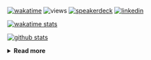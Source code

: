 [![wakatime](https://wakatime.com/badge/user/ddf27f94-292a-4343-b7eb-1143a4c6cf87.svg)](https://wakatime.com/@ddf27f94-292a-4343-b7eb-1143a4c6cf87)
![views](https://komarev.com/ghpvc/?username=chck&color=blueviolet)
[![speakerdeck](https://img.shields.io/badge/Speaker_Deck-chck-8a2be2?style=flat-square&logo=speaker-deck)](https://speakerdeck.com/chck)
[![linkedin](https://img.shields.io/badge/LinkedIn-chck-8a2be2?style=flat-square&logo=linkedin)](https://www.linkedin.com/in/chck/)

[![wakatime stats](https://github-readme-stats-nine-umber-51.vercel.app/api/wakatime?username=chck&layout=compact&count_private=true&hide_title=true&hide=Other&theme=buefy&langs_count=14)](https://wakatime.com/@chck?rank=me)

[![github stats](https://github-readme-stats-nine-umber-51.vercel.app/api?username=chck&count_private=true&show_icons=true&hide_title=true&theme=buefy)](https://github.com/anuraghazra/github-readme-stats)

<details>
  <summary><b>Read more</b></summary>
  <br>

  <!--START_SECTION:waka-->
**🐱 My GitHub Data** 

> 📦 136.1 kB Used in GitHub's Storage 
 > 
> 🏆 840 Contributions in the Year 2025
 > 
> 💼 Opted to Hire
 > 
> 📜 133 Public Repositories 
 > 
> 🔑 24 Private Repositories 
 > 
**I'm a Night 🦉** 

```text
🌞 Morning                1838 commits        █████░░░░░░░░░░░░░░░░░░░░   19.67 % 
🌆 Daytime                2772 commits        ███████░░░░░░░░░░░░░░░░░░   29.66 % 
🌃 Evening                2469 commits        ███████░░░░░░░░░░░░░░░░░░   26.42 % 
🌙 Night                  2266 commits        ██████░░░░░░░░░░░░░░░░░░░   24.25 % 
```
📅 **I'm Most Productive on Thursday** 

```text
Monday                   1525 commits        ████░░░░░░░░░░░░░░░░░░░░░   16.32 % 
Tuesday                  1654 commits        ████░░░░░░░░░░░░░░░░░░░░░   17.70 % 
Wednesday                1832 commits        █████░░░░░░░░░░░░░░░░░░░░   19.60 % 
Thursday                 1996 commits        █████░░░░░░░░░░░░░░░░░░░░   21.36 % 
Friday                   1036 commits        ███░░░░░░░░░░░░░░░░░░░░░░   11.09 % 
Saturday                 556 commits         █░░░░░░░░░░░░░░░░░░░░░░░░   05.95 % 
Sunday                   746 commits         ██░░░░░░░░░░░░░░░░░░░░░░░   07.98 % 
```


📊 **This Week I Spent My Time On** 

```text
💬 Programming Languages: 
Other                    33 hrs 9 mins       █████████████████░░░░░░░░   69.46 % 
Markdown                 5 hrs 7 mins        ███░░░░░░░░░░░░░░░░░░░░░░   10.73 % 
Rust                     2 hrs 33 mins       █░░░░░░░░░░░░░░░░░░░░░░░░   05.35 % 
Terraform                1 hr 19 mins        █░░░░░░░░░░░░░░░░░░░░░░░░   02.76 % 
TOML                     1 hr 4 mins         █░░░░░░░░░░░░░░░░░░░░░░░░   02.25 % 

🔥 Editors: 
Chrome                   41 hrs 12 mins      ██████████████████████░░░   86.33 % 
Obsidian                 2 hrs 54 mins       ██░░░░░░░░░░░░░░░░░░░░░░░   06.10 % 
Neovim                   2 hrs 5 mins        █░░░░░░░░░░░░░░░░░░░░░░░░   04.37 % 
Zed                      42 mins             ░░░░░░░░░░░░░░░░░░░░░░░░░   01.48 % 
PyCharm                  31 mins             ░░░░░░░░░░░░░░░░░░░░░░░░░   01.10 % 
```

**I Mostly Code in Python** 

```text
Python                   48 repos            █████████░░░░░░░░░░░░░░░░   34.04 % 
Jupyter Notebook         19 repos            ███░░░░░░░░░░░░░░░░░░░░░░   13.48 % 
Ruby                     11 repos            ██░░░░░░░░░░░░░░░░░░░░░░░   07.80 % 
HCL                      6 repos             █░░░░░░░░░░░░░░░░░░░░░░░░   04.26 % 
TypeScript               6 repos             █░░░░░░░░░░░░░░░░░░░░░░░░   04.26 % 
```



**Timeline**

![Lines of Code chart](https://raw.githubusercontent.com/chck/chck/main/assets/bar_graph.png)


 Last Updated on 2025-10-01 02:14 UTC
<!--END_SECTION:waka-->
</details>

